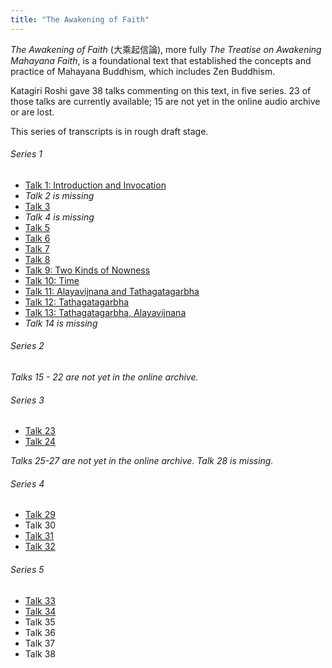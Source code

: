 ```yaml
---
title: "The Awakening of Faith"
---
```


*The Awakening of Faith* (大乘起信論), more fully *The Treatise on Awakening Mahayana Faith*, is a foundational text that established the concepts and practice of Mahayana Buddhism, which includes Zen Buddhism.

Katagiri Roshi gave 38 talks commenting on this text, in five series. 23 of those talks are currently available; 15 are not yet in the online audio archive or are lost.

This series of transcripts is in rough draft stage. 

###### Series 1

- [Talk 1: Introduction and Invocation](1984-03-16-Awakening-of-Faith-Talk-1)
- *Talk 2 is missing*
- [Talk 3](1984-04-06-Awakening-of-Faith-Talk-3)
- *Talk 4 is missing*
- [Talk 5](1984-04-20-Awakening-of-Faith-Talk-5)
- [Talk 6](1984-04-27-Awakening-of-Faith-Talk-6)
- [Talk 7](1984-05-04-Awakening-of-Faith-Talk-7)
- [Talk 8](1984-05-11-Awakening-of-Faith-Talk-8)
- [Talk 9: Two Kinds of Nowness](1984-05-14-Awakening-of-Faith-Talk-9)
- [Talk 10: Time](1984-05-16-Awakening-of-Faith-Talk-10)
- [Talk 11: Alayavijnana and Tathagatagarbha](1984-05-18-Awakening-of-Faith-Talk-11)
- [Talk 12: Tathagatagarbha](1984-05-22-Awakening-of-Faith-Talk-12)
- [Talk 13: Tathagatagarbha, Alayavijnana](1984-05-24-Awakening-of-Faith-Talk-13)
- *Talk 14 is missing*

###### Series 2

*Talks 15 - 22 are not yet in the online archive.*

###### Series 3

- [Talk 23](1984-10-19-Awakening-of-Faith-Talk-23)
- [Talk 24](1984-10-26-Awakening-of-Faith-Talk-24)

*Talks 25-27 are not yet in the online archive. Talk 28 is missing.*

###### Series 4

- [Talk 29](1985-10-18-Awakening-of-Faith-Talk-29)
- Talk 30
- [Talk 31](1985-11-01-Awakening-of-Faith-Talk-31)
- [Talk 32](1985-11-15-Awakening-of-Faith-Talk-32)

###### Series 5

- [Talk 33](1986-03-07-Awakening-of-Faith-Talk-33)
- [Talk 34](1986-03-14-Awakening-of-Faith-Talk-34)
- Talk 35
- Talk 36
- Talk 37
- Talk 38
